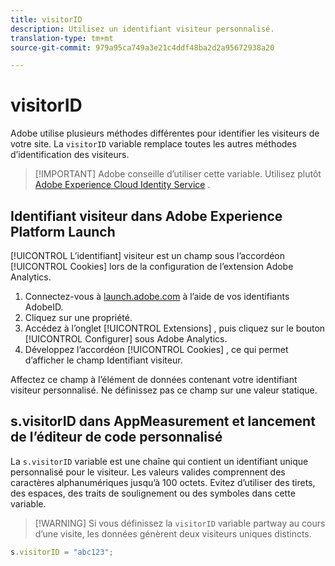 ```yaml
---
title: visitorID
description: Utilisez un identifiant visiteur personnalisé.
translation-type: tm+mt
source-git-commit: 979a95ca749a3e21c4ddf48ba2d2a95672938a20

---
```



# visitorID

Adobe utilise plusieurs méthodes différentes pour identifier les visiteurs de votre site. La `visitorID` variable remplace toutes les autres méthodes d’identification des visiteurs.

> [!IMPORTANT] Adobe conseille d’utiliser cette variable. Utilisez plutôt [Adobe Experience Cloud Identity Service](https://docs.adobe.com/content/help/en/id-service/using/home.html) .

## Identifiant visiteur dans Adobe Experience Platform Launch

[!UICONTROL L’identifiant] visiteur est un champ sous l’accordéon [!UICONTROL Cookies] lors de la configuration de l’extension Adobe Analytics.

1. Connectez-vous à [launch.adobe.com](https://launch.adobe.com) à l’aide de vos identifiants AdobeID.
2. Cliquez sur une propriété.
3. Accédez à l’onglet [!UICONTROL Extensions] , puis cliquez sur le bouton [!UICONTROL Configurer] sous Adobe Analytics.
4. Développez l’accordéon [!UICONTROL Cookies] , ce qui permet d’afficher le champ Identifiant  visiteur.

Affectez ce champ à l’élément de données contenant votre identifiant visiteur personnalisé. Ne définissez pas ce champ sur une valeur statique.

## s.visitorID dans AppMeasurement et lancement de l’éditeur de code personnalisé

La `s.visitorID` variable est une chaîne qui contient un identifiant unique personnalisé pour le visiteur. Les valeurs valides comprennent des caractères alphanumériques jusqu’à 100 octets. Evitez d’utiliser des tirets, des espaces, des traits de soulignement ou des symboles dans cette variable.

> [!WARNING] Si vous définissez la `visitorID` variable partway au cours d’une visite, les données génèrent deux visiteurs uniques distincts.

```js
s.visitorID = "abc123";
```
